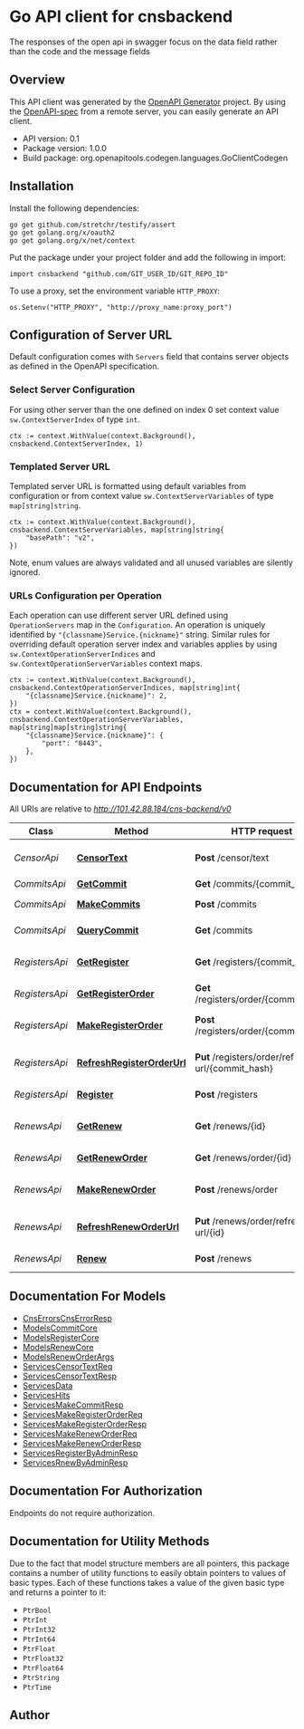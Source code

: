 # Go API client for cnsbackend

The responses of the open api in swagger focus on the data field rather than the code and the message fields

## Overview
This API client was generated by the [OpenAPI Generator](https://openapi-generator.tech) project.  By using the [OpenAPI-spec](https://www.openapis.org/) from a remote server, you can easily generate an API client.

- API version: 0.1
- Package version: 1.0.0
- Build package: org.openapitools.codegen.languages.GoClientCodegen

## Installation

Install the following dependencies:

```shell
go get github.com/stretchr/testify/assert
go get golang.org/x/oauth2
go get golang.org/x/net/context
```

Put the package under your project folder and add the following in import:

```golang
import cnsbackend "github.com/GIT_USER_ID/GIT_REPO_ID"
```

To use a proxy, set the environment variable `HTTP_PROXY`:

```golang
os.Setenv("HTTP_PROXY", "http://proxy_name:proxy_port")
```

## Configuration of Server URL

Default configuration comes with `Servers` field that contains server objects as defined in the OpenAPI specification.

### Select Server Configuration

For using other server than the one defined on index 0 set context value `sw.ContextServerIndex` of type `int`.

```golang
ctx := context.WithValue(context.Background(), cnsbackend.ContextServerIndex, 1)
```

### Templated Server URL

Templated server URL is formatted using default variables from configuration or from context value `sw.ContextServerVariables` of type `map[string]string`.

```golang
ctx := context.WithValue(context.Background(), cnsbackend.ContextServerVariables, map[string]string{
	"basePath": "v2",
})
```

Note, enum values are always validated and all unused variables are silently ignored.

### URLs Configuration per Operation

Each operation can use different server URL defined using `OperationServers` map in the `Configuration`.
An operation is uniquely identified by `"{classname}Service.{nickname}"` string.
Similar rules for overriding default operation server index and variables applies by using `sw.ContextOperationServerIndices` and `sw.ContextOperationServerVariables` context maps.

```golang
ctx := context.WithValue(context.Background(), cnsbackend.ContextOperationServerIndices, map[string]int{
	"{classname}Service.{nickname}": 2,
})
ctx = context.WithValue(context.Background(), cnsbackend.ContextOperationServerVariables, map[string]map[string]string{
	"{classname}Service.{nickname}": {
		"port": "8443",
	},
})
```

## Documentation for API Endpoints

All URIs are relative to *http://101.42.88.184/cns-backend/v0*

Class | Method | HTTP request | Description
------------ | ------------- | ------------- | -------------
*CensorApi* | [**CensorText**](docs/CensorApi.md#censortext) | **Post** /censor/text | censor text if compliance
*CommitsApi* | [**GetCommit**](docs/CommitsApi.md#getcommit) | **Get** /commits/{commit_hash} | get commit
*CommitsApi* | [**MakeCommits**](docs/CommitsApi.md#makecommits) | **Post** /commits | make commit
*CommitsApi* | [**QueryCommit**](docs/CommitsApi.md#querycommit) | **Get** /commits | query commit
*RegistersApi* | [**GetRegister**](docs/RegistersApi.md#getregister) | **Get** /registers/{commit_hash} | get register info by admin
*RegistersApi* | [**GetRegisterOrder**](docs/RegistersApi.md#getregisterorder) | **Get** /registers/order/{commit_hash} | get register order
*RegistersApi* | [**MakeRegisterOrder**](docs/RegistersApi.md#makeregisterorder) | **Post** /registers/order/{commit_hash} | make register order
*RegistersApi* | [**RefreshRegisterOrderUrl**](docs/RegistersApi.md#refreshregisterorderurl) | **Put** /registers/order/refresh-url/{commit_hash} | refresh register order url
*RegistersApi* | [**Register**](docs/RegistersApi.md#register) | **Post** /registers | register by admin
*RenewsApi* | [**GetRenew**](docs/RenewsApi.md#getrenew) | **Get** /renews/{id} | get renew order by admin
*RenewsApi* | [**GetRenewOrder**](docs/RenewsApi.md#getreneworder) | **Get** /renews/order/{id} | get renew order
*RenewsApi* | [**MakeRenewOrder**](docs/RenewsApi.md#makereneworder) | **Post** /renews/order | make renew order
*RenewsApi* | [**RefreshRenewOrderUrl**](docs/RenewsApi.md#refreshreneworderurl) | **Put** /renews/order/refresh-url/{id} | refresh renew order url
*RenewsApi* | [**Renew**](docs/RenewsApi.md#renew) | **Post** /renews | renew by admin


## Documentation For Models

 - [CnsErrorsCnsErrorResp](docs/CnsErrorsCnsErrorResp.md)
 - [ModelsCommitCore](docs/ModelsCommitCore.md)
 - [ModelsRegisterCore](docs/ModelsRegisterCore.md)
 - [ModelsRenewCore](docs/ModelsRenewCore.md)
 - [ModelsRenewOrderArgs](docs/ModelsRenewOrderArgs.md)
 - [ServicesCensorTextReq](docs/ServicesCensorTextReq.md)
 - [ServicesCensorTextResp](docs/ServicesCensorTextResp.md)
 - [ServicesData](docs/ServicesData.md)
 - [ServicesHits](docs/ServicesHits.md)
 - [ServicesMakeCommitResp](docs/ServicesMakeCommitResp.md)
 - [ServicesMakeRegisterOrderReq](docs/ServicesMakeRegisterOrderReq.md)
 - [ServicesMakeRegisterOrderResp](docs/ServicesMakeRegisterOrderResp.md)
 - [ServicesMakeRenewOrderReq](docs/ServicesMakeRenewOrderReq.md)
 - [ServicesMakeRenewOrderResp](docs/ServicesMakeRenewOrderResp.md)
 - [ServicesRegisterByAdminResp](docs/ServicesRegisterByAdminResp.md)
 - [ServicesRnewByAdminResp](docs/ServicesRnewByAdminResp.md)


## Documentation For Authorization

 Endpoints do not require authorization.


## Documentation for Utility Methods

Due to the fact that model structure members are all pointers, this package contains
a number of utility functions to easily obtain pointers to values of basic types.
Each of these functions takes a value of the given basic type and returns a pointer to it:

* `PtrBool`
* `PtrInt`
* `PtrInt32`
* `PtrInt64`
* `PtrFloat`
* `PtrFloat32`
* `PtrFloat64`
* `PtrString`
* `PtrTime`

## Author



